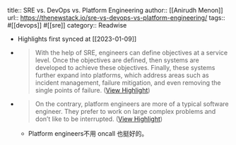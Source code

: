 title:: SRE vs. DevOps vs. Platform Engineering
author:: [[Anirudh Menon]]
url:: https://thenewstack.io/sre-vs-devops-vs-platform-engineering/
tags:: #[[devops]] #[[sre]]
category:: Readwise

- Highlights first synced at [[2023-01-09]]
- > With the help of SRE, engineers can define objectives at a service level. Once the objectives are defined, then systems are developed to achieve these objectives. Finally, these systems further expand into platforms, which address areas such as incident management, failure mitigation, and even removing the single points of failure. ([View Highlight](https://read.readwise.io/read/01gpa4cavdm0gkyv0t7sspg1xe))
- > On the contrary, platform engineers are more of a typical software engineer. They prefer to work on large complex problems and don’t like to be interrupted. ([View Highlight](https://read.readwise.io/read/01gpa4rp4tgkffexnwkqxxf9h5))
	- Platform engineers不用 oncall 也挺好的。